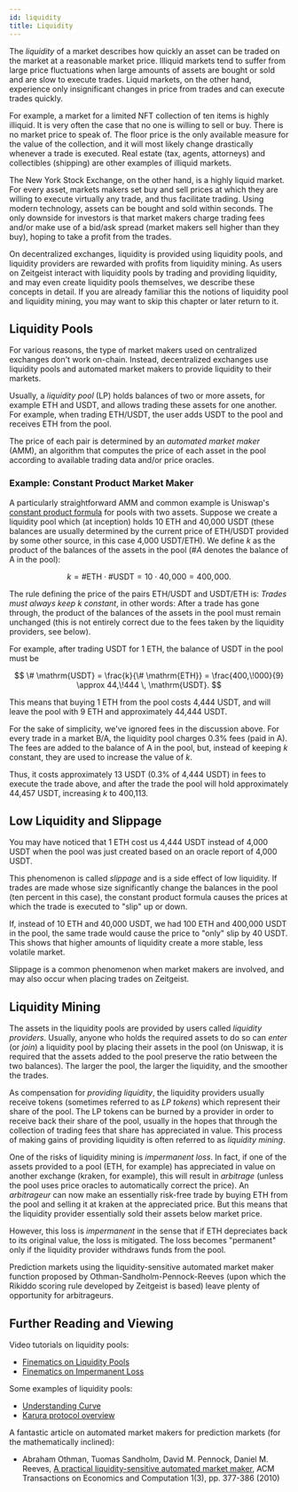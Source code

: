 ```yaml
---
id: liquidity
title: Liquidity
---
```


The _liquidity_ of a market describes how quickly an asset can be traded on the market at a reasonable market price. Illiquid markets tend to suffer from large price fluctuations when large amounts of assets are bought or sold and are slow to execute trades. Liquid markets, on the other hand, experience only insignificant changes in price from trades and can execute trades quickly.

For example, a market for a limited NFT collection of ten items is highly illiquid. It is very often the case that no one is willing to sell or buy. There is no market price to speak of. The floor price is the only available measure for the value of the collection, and it will most likely change drastically whenever a trade is executed. Real estate (tax, agents, attorneys) and collectibles (shipping) are other examples of illiquid markets.

The New York Stock Exchange, on the other hand, is a highly liquid market. For every asset, markets makers set buy and sell prices at which they are willing to execute virtually any trade, and thus facilitate trading. Using modern technology, assets can be bought and sold within seconds. The only downside for investors is that market makers charge trading fees and/or make use of a bid/ask spread (market makers sell higher than they buy), hoping to take a profit from the trades.

On decentralized exchanges, liquidity is provided using liquidity pools, and liquidity providers are rewarded with profits from liquidity mining. As users on Zeitgeist interact with liquidity pools by trading and providing liquidity, and may even create liquidity pools themselves, we describe these concepts in detail. If you are already familiar this the notions of liquidity pool and liquidity mining, you may want to skip this chapter or later return to it.

## Liquidity Pools

For various reasons, the type of market makers used on centralized exchanges don't work on-chain. Instead, decentralized exchanges use liquidity pools and automated market makers to provide liquidity to their markets.

Usually, a _liquidity pool_ (LP) holds balances of two or more assets, for example ETH and USDT, and allows trading these assets for one another. For example, when trading ETH/USDT, the user adds USDT to the pool and receives ETH from the pool.

The price of each pair is determined by an _automated market maker_ (AMM), an algorithm that computes the price of each asset in the pool according to available trading data and/or price oracles.

### Example: Constant Product Market Maker

A particularly straightforward AMM and common example is Uniswap's [constant product formula](https://docs.uniswap.org/protocol/V2/concepts/protocol-overview/how-uniswap-works) for pools with two assets. Suppose we create a liquidity pool which (at inception) holds 10 ETH and 40,000 USDT (these balances are usually determined by the current price of ETH/USDT provided by some other source, in this case 4,000 USDT/ETH). We define $k$ as the product of the balances of the assets in the pool ($\#A$ denotes the balance of A in the pool):

$$ k = \#\mathrm{ETH} \cdot \#\mathrm{USDT} = 10 \cdot 40,\!000 = 400,\!000. $$

The rule defining the price of the pairs ETH/USDT and USDT/ETH is: _Trades must always keep $k$ constant_, in other words: After a trade has gone through, the product of the balances of the assets in the pool must remain unchanged (this is not entirely correct due to the fees taken by the liquidity providers, see below).

For example, after trading USDT for 1 ETH, the balance of USDT in the pool must be

$$ \# \mathrm{USDT} = \frac{k}{\# \mathrm{ETH}} = \frac{400,\!000}{9} \approx 44,\!444 \, \mathrm{USDT}. $$

This means that buying 1 ETH from the pool costs 4,444 USDT, and will leave the pool with 9 ETH and approximately 44,444 USDT.

For the sake of simplicity, we've ignored fees in the discussion above. For every trade in a market B/A, the liquidity pool charges 0.3% fees (paid in A). The fees are added to the balance of A in the pool, but, instead of keeping $k$ constant, they are used to increase the value of $k$.

Thus, it costs approximately 13 USDT (0.3% of 4,444 USDT) in fees to execute the trade above, and after the trade the pool will hold approximately 44,457 USDT, increasing $k$ to 400,113.

## Low Liquidity and Slippage

You may have noticed that 1 ETH cost us 4,444 USDT instead of 4,000 USDT when the pool was just created based on an oracle report of 4,000 USDT.

This phenomenon is called _slippage_ and is a side effect of low liquidity. If trades are made whose size significantly change the balances in the pool (ten percent in this case), the constant product formula causes the prices at which the trade is executed to "slip" up or down.

If, instead of 10 ETH and 40,000 USDT, we had 100 ETH and 400,000 USDT in the pool, the same trade would cause the price to "only" slip by 40 USDT. This shows that higher amounts of liquidity create a more stable, less volatile market.

Slippage is a common phenomenon when market makers are involved, and may also occur when placing trades on Zeitgeist.

## Liquidity Mining

The assets in the liquidity pools are provided by users called _liquidity providers_. Usually, anyone who holds the required assets to do so can _enter_ (or _join_) a liquidity pool by placing their assets in the pool (on Uniswap, it is required that the assets added to the pool preserve the ratio between the two balances). The larger the pool, the larger the liquidity, and the smoother the trades.

As compensation for _providing liquidity_, the liquidity providers usually receive tokens (sometimes referred to as _LP tokens_) which represent their share of the pool. The LP tokens can be burned by a provider in order to receive back their share of the pool, usually in the hopes that through the collection of trading fees that share has appreciated in value. This process of making gains of providing liquidity is often referred to as _liquidity mining_.

One of the risks of liquidity mining is _impermanent loss_. In fact, if one of the assets provided to a pool (ETH, for example) has appreciated in value on another exchange (kraken, for example), this will result in _arbitrage_ (unless the pool uses price oracles to automatically correct the price). An _arbitrageur_ can now make an essentially risk-free trade by buying ETH from the pool and selling it at kraken at the appreciated price. But this means that the liquidity provider essentially sold their assets below market price.

However, this loss is _impermanent_ in the sense that if ETH depreciates back to its original value, the loss is mitigated. The loss becomes "permanent" only if the liquidity provider withdraws funds from the pool.

Prediction markets using the liquidity-sensitive automated market maker function proposed by Othman-Sandholm-Pennock-Reeves (upon which the Rikiddo scoring rule developed by Zeitgeist is based) leave plenty of opportunity for arbitrageurs.

## Further Reading and Viewing

Video tutorials on liquidity pools:

- [Finematics on Liquidity Pools](https://www.youtube.com/watch?v=cizLhxSKrAc)
- [Finematics on Impermanent Loss](https://www.youtube.com/watch?v=8XJ1MSTEuU0)

Some examples of liquidity pools:

- [Understanding Curve](https://resources.curve.fi/base-features/understanding-curve)
- [Karura protocol overview](https://wiki.acala.network/karura/defi-hub/swap/protocol-overview)

A fantastic article on automated market makers for prediction markets (for the mathematically inclined):

- Abraham Othman, Tuomas Sandholm, David M. Pennock, Daniel M. Reeves, [A practical liquidity-sensitive automated market maker](https://www.researchgate.net/publication/221445031_A_practical_liquidity-sensitive_automated_market_maker), ACM Transactions on Economics and Computation 1(3), pp. 377-386 (2010)

